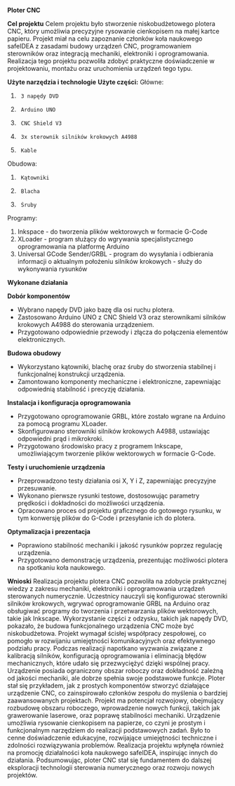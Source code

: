 **Ploter CNC**

**Cel projektu**
Celem projektu było stworzenie niskobudżetowego plotera CNC, który umożliwia precyzyjne rysowanie cienkopisem na małej kartce papieru. 
Projekt miał na celu zapoznanie członków koła naukowego safeIDEA z zasadami budowy urządzeń CNC, programowaniem sterowników oraz integracją mechaniki, elektroniki i oprogramowania. 
Realizacja tego projektu pozwoliła zdobyć praktyczne doświadczenie w projektowaniu, montażu oraz uruchomienia urządzeń tego typu.
 
**Użyte narzędzia i technologie**
**Użyte części:**
Główne:
1.  	3 napędy DVD
2.  	Arduino UNO
3.  	CNC Shield V3
4.  	3x sterownik silników krokowych A4988
5.  	Kable
Obudowa:
1.  	Kątowniki
2.  	Blacha
3.  	Śruby
Programy:
1.	Inkspace - do tworzenia plików wektorowych w formacie G-Code
2.	 XLoader - program służący do wgrywania specjalistycznego oprogramowania na platformę Arduino
3.	Universal GCode Sender/GRBL - program do wysyłania i odbierania informacji o aktualnym położeniu silników krokowych - służy do wykonywania rysunków

   
**Wykonane działania**

**Dobór komponentów**
- Wybrano napędy DVD jako bazę dla osi ruchu plotera.
- Zastosowano Arduino UNO z CNC Shield V3 oraz sterownikami silników krokowych A4988 do sterowania urządzeniem.
- Przygotowano odpowiednie przewody i złącza do połączenia elementów elektronicznych.

**Budowa obudowy**
- Wykorzystano kątowniki, blachę oraz śruby do stworzenia stabilnej i funkcjonalnej konstrukcji urządzenia.
- Zamontowano komponenty mechaniczne i elektroniczne, zapewniając odpowiednią stabilność i precyzję działania.

**Instalacja i konfiguracja oprogramowania**
- Przygotowano oprogramowanie GRBL, które zostało wgrane na Arduino za pomocą programu XLoader.
- Skonfigurowano sterowniki silników krokowych A4988, ustawiając odpowiedni prąd i mikrokroki.
- Przygotowano środowisko pracy z programem Inkscape, umożliwiającym tworzenie plików wektorowych w formacie G-Code.

**Testy i uruchomienie urządzenia**
- Przeprowadzono testy działania osi X, Y i Z, zapewniając precyzyjne przesuwanie.
- Wykonano pierwsze rysunki testowe, dostosowując parametry prędkości i dokładności do możliwości urządzenia.
- Opracowano proces od projektu graficznego do gotowego rysunku, w tym konwersję plików do G-Code i przesyłanie ich do plotera.

**Optymalizacja i prezentacja**
- Poprawiono stabilność mechaniki i jakość rysunków poprzez regulację urządzenia.
- Przygotowano demonstrację urządzenia, prezentując możliwości plotera na spotkaniu koła naukowego.


**Wnioski**
Realizacja projektu plotera CNC pozwoliła na zdobycie praktycznej wiedzy z zakresu mechaniki, elektroniki i oprogramowania urządzeń sterowanych numerycznie. 
Uczestnicy nauczyli się konfigurować sterowniki silników krokowych, wgrywać oprogramowanie GRBL na Arduino oraz obsługiwać programy do tworzenia i przetwarzania plików wektorowych, takie jak Inkscape. 
Wykorzystanie części z odzysku, takich jak napędy DVD, pokazało, że budowa funkcjonalnego urządzenia CNC może być niskobudżetowa. 
Projekt wymagał ścisłej współpracy zespołowej, co pomogło w rozwijaniu umiejętności komunikacyjnych oraz efektywnego podziału pracy. Podczas realizacji napotkano wyzwania związane z kalibracją silników, konfiguracją oprogramowania i eliminacją błędów mechanicznych, które udało się przezwyciężyć dzięki wspólnej pracy. 
Urządzenie posiada ograniczony obszar roboczy oraz dokładność zależną od jakości mechaniki, ale dobrze spełnia swoje podstawowe funkcje. 
Ploter stał się przykładem, jak z prostych komponentów stworzyć działające urządzenie CNC, co zainspirowało członków zespołu do myślenia o bardziej zaawansowanych projektach. Projekt ma potencjał rozwojowy, obejmujący rozbudowę obszaru roboczego, wprowadzenie nowych funkcji, takich jak grawerowanie laserowe, oraz poprawę stabilności mechaniki. 
Urządzenie umożliwia rysowanie cienkopisem na papierze, co czyni je prostym i funkcjonalnym narzędziem do realizacji podstawowych zadań. 
Było to cenne doświadczenie edukacyjne, rozwijające umiejętności techniczne i zdolności rozwiązywania problemów. Realizacja projektu wpłynęła również na promocję działalności koła naukowego safeIDEA, inspirując innych do działania. Podsumowując, ploter CNC stał się fundamentem do dalszej eksploracji technologii sterowania numerycznego oraz rozwoju nowych projektów.
